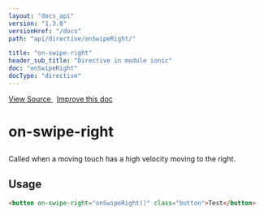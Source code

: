 ```yaml
---
layout: "docs_api"
version: "1.3.0"
versionHref: "/docs"
path: "api/directive/onSwipeRight/"

title: "on-swipe-right"
header_sub_title: "Directive in module ionic"
doc: "onSwipeRight"
docType: "directive"
---
```


<div class="improve-docs">
<a href='https://github.com/driftyco/ionic-v1/blob/master/js/angular/directive/gesture.js#L233'>
View Source
</a>
&nbsp;
<a href='http://github.com/driftyco/ionic/edit/1.x/js/angular/directive/gesture.js#L233'>
Improve this doc
</a>
</div>




<h1 class="api-title">

on-swipe-right



</h1>





Called when a moving touch has a high velocity moving to the right.









<h2 id="usage">Usage</h2>

```html
<button on-swipe-right="onSwipeRight()" class="button">Test</button>
```









